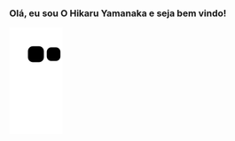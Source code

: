 ### Olá, eu sou O Hikaru Yamanaka e seja bem vindo!
<!--
**Hikaruyamanaka/Hikaruyamanaka** is a ✨ _special_ ✨ repository because its `README.md` (this file) appears on your GitHub profile.

Here are some ideas to get you started:

- 🔭 I’m currently working on ...
- 🌱 I’m currently learning ...
- 👯 I’m looking to collaborate on ...
- 🤔 I’m looking for help with ...
- 💬 Ask me about ...
- 📫 How to reach me: ...
- 😄 Pronouns: ...
- ⚡ Fun fact: ...
-->

 ![Snake animation](https://github.com/Hikaruyamanaka/Hikaruyamanaka/blob/output/github-contribution-grid-snake.svg)
